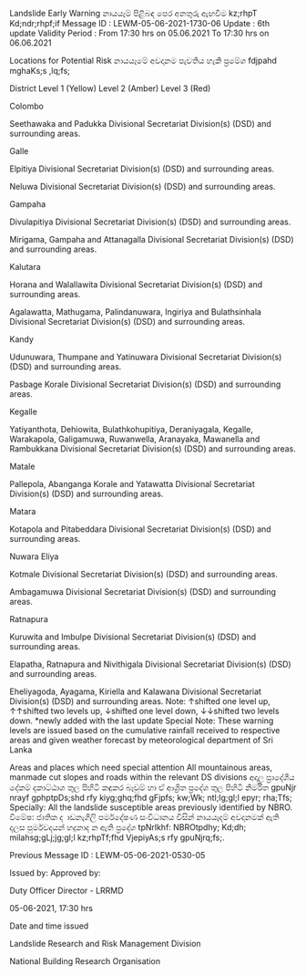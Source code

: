 Landslide Early Warning නායයෑම් පිළිබඳ පෙර අනතුරු ඇඟවීම kz;rhpT Kd;ndr;rhpf;if Message ID : LEWM-05-06-2021-1730-06 Update : 6th update Validity Period : From 17:30 hrs on 05.06.2021 To 17:30 hrs on 06.06.2021

Locations for Potential Risk නායයෑමේ අවදානම පැවතිය හැකි ප්‍රමේශ fdjpahd mghaKs;s ,lq;fs;

District Level 1 (Yellow) Level 2 (Amber) Level 3 (Red)

Colombo

Seethawaka and Padukka Divisional Secretariat Division(s) (DSD) and surrounding areas.

Galle

Elpitiya Divisional Secretariat Division(s) (DSD) and surrounding areas.

Neluwa Divisional Secretariat Division(s) (DSD) and surrounding areas.

Gampaha

Divulapitiya Divisional Secretariat Division(s) (DSD) and surrounding areas.

Mirigama, Gampaha and Attanagalla Divisional Secretariat Division(s) (DSD) and surrounding areas.

Kalutara

Horana and Walallawita Divisional Secretariat Division(s) (DSD) and surrounding areas.

Agalawatta, Mathugama, Palindanuwara, Ingiriya and Bulathsinhala Divisional Secretariat Division(s) (DSD) and surrounding areas.

Kandy

Udunuwara, Thumpane and Yatinuwara Divisional Secretariat Division(s) (DSD) and surrounding areas.

Pasbage Korale Divisional Secretariat Division(s) (DSD) and surrounding areas.

Kegalle

Yatiyanthota, Dehiowita, Bulathkohupitiya, Deraniyagala, Kegalle, Warakapola, Galigamuwa, Ruwanwella, Aranayaka, Mawanella and Rambukkana Divisional Secretariat Division(s) (DSD) and surrounding areas.

Matale

Pallepola, Abanganga Korale and Yatawatta Divisional Secretariat Division(s) (DSD) and surrounding areas.

Matara

Kotapola and Pitabeddara Divisional Secretariat Division(s) (DSD) and surrounding areas.

Nuwara Eliya

Kotmale Divisional Secretariat Division(s) (DSD) and surrounding areas.

Ambagamuwa Divisional Secretariat Division(s) (DSD) and surrounding areas.

Ratnapura

Kuruwita and Imbulpe Divisional Secretariat Division(s) (DSD) and surrounding areas.

Elapatha, Ratnapura and Nivithigala Divisional Secretariat Division(s) (DSD) and surrounding areas.

Eheliyagoda, Ayagama, Kiriella and Kalawana Divisional Secretariat Division(s) (DSD) and surrounding areas. Note: ↑shifted one level up, ↑↑shifted two levels up, ↓shifted one level down, ↓↓shifted two levels down. *newly added with the last update Special Note: These warning levels are issued based on the cumulative rainfall received to respective areas and given weather forecast by meteorological department of Sri Lanka

Areas and places which need special attention All mountainous areas, manmade cut slopes and roads within the relevant DS divisions අදාල ප්‍රාදේශීය දේකම් දකාට්ඨාශ තුල පිහිටි කඳුකර බෑවුම් හා ඒ ආශ්‍රිත ප්‍රදේශ තුල පිහිටි නිර්මිත gpuNjr nrayf gphptpDs;shd rfy kiyg;ghq;fhd gFjpfs; kw;Wk; ntl;lg;gl;l epyr; rha;Tfs; Specially: All the landslide susceptible areas previously identified by NBRO. විමේෂ: ජාතික ද ාඩනැගිලි පර්මදේෂණ සංවිධානය විසින් නායයෑදම් අවදානමක් ඇති දලස පුර්මවදයන් හදුනාද න ඇති ප්‍රදේශ tpNrlkhf: NBROtpdhy; Kd;dh; milahsg;gLj;jg;gl;l kz;rhpTf;fhd VjepiyAs;s rfy gpuNjrq;fs;.

Previous Message ID : LEWM-05-06-2021-0530-05

Issued by: Approved by:

Duty Officer Director - LRRMD

05-06-2021, 17:30 hrs

Date and time issued

Landslide Research and Risk Management Division

National Building Research Organisation